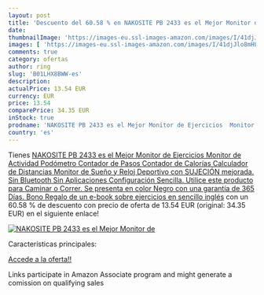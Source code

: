 ```yaml
---
layout: post
title: 'Descuento del 60.58 % en NAKOSITE PB 2433 es el Mejor Monitor de '
date: 
thumbnailImage: 'https://images-eu.ssl-images-amazon.com/images/I/41djJlo8mHL._SL200_.jpg'
images: [ 'https://images-eu.ssl-images-amazon.com/images/I/41djJlo8mHL._SL200_.jpg' ]
comments: true
category: ofertas
author: ring
slug: 'B01LHX8BWW-es'
description:
actualPrice: 13.54 EUR
currency: EUR
price: 13.54
comparePrice: 34.35 EUR
inStock: true
prodname: 'NAKOSITE PB 2433 es el Mejor Monitor de Ejercicios  Monitor de Actividad  Podómetro  Contador de Pasos  Contador de Calorías  Calculador de Distancias  Monitor de Sueño y Reloj Deportivo con SUJECIÓN mejorada. Sin Bluetooth  Sin Aplicaciones  Configuración Sencilla. Utilice este producto para Caminar o Correr. Se presenta en color Negro con una garantía de 365 Días. Bono Regalo de un e-book sobre ejercicios en sencillo inglés'
country: 'es'
---
```


Tienes [NAKOSITE PB 2433 es el Mejor Monitor de Ejercicios  Monitor de Actividad  Podómetro  Contador de Pasos  Contador de Calorías  Calculador de Distancias  Monitor de Sueño y Reloj Deportivo con SUJECIÓN mejorada. Sin Bluetooth  Sin Aplicaciones  Configuración Sencilla. Utilice este producto para Caminar o Correr. Se presenta en color Negro con una garantía de 365 Días. Bono Regalo de un e-book sobre ejercicios en sencillo inglés](https://www.amazon.es/dp/B01LHX8BWW/?tag=tolees-21) con un 60.58 % de descuento con precio de oferta de 13.54 EUR (original: 34.35 EUR) en el siguiente enlace!

[![NAKOSITE PB 2433 es el Mejor Monitor de ](https://images-eu.ssl-images-amazon.com/images/I/41djJlo8mHL._SL200_.jpg)](https://www.amazon.es/dp/B01LHX8BWW/?tag=tolees-21)

Características principales:


[Accede a la oferta!!](https://www.amazon.es/dp/B01LHX8BWW/?tag=tolees-21)

Links participate in Amazon Associate program and might generate a comission on qualifying sales


